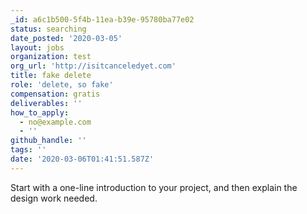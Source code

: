 ```yaml
---
_id: a6c1b500-5f4b-11ea-b39e-95780ba77e02
status: searching
date_posted: '2020-03-05'
layout: jobs
organization: test
org_url: 'http://isitcanceledyet.com'
title: fake delete
role: 'delete, so fake'
compensation: gratis
deliverables: ''
how_to_apply:
  - no@example.com
  - ''
github_handle: ''
tags: ''
date: '2020-03-06T01:41:51.587Z'
---
```

Start with a one-line introduction to your project, and then explain the design work needed.
